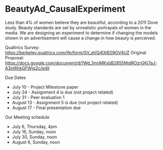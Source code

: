 # BeautyAd_CausalExperiment
Less than 4% of women believe they are beautiful, according to a 2011 Dove study. Beauty standards are set by unrealistic portrayals of women in the media. We are designing an experiment to determine if changing the models shown in an advertisement will cause a change in how beauty is perceived.

Qualtrics Survey: https://berkeley.qualtrics.com/jfe/form/SV_eVQ4lXjE09GV4UZ
Original Proposal: https://docs.google.com/document/d/1Wd_1mnMKxbB2855NtdROzrGKi7aJ-A3xt6hkGFWjg2c/edit

Due Dates
* July 10 - Project Milestone paper
* July 24 - Assignment 4 is due (not project related)
* July 31 - Peer evaluation 1
* August 13 - Assignment 5 is due (not project related)
* August 17 - Final presentation due

Our Meeting schedule
* July 6, Thursday, 4pm
* July 16, Sunday, noon
* July 30, Sunday, noon
* August 6, Sunday, noon
